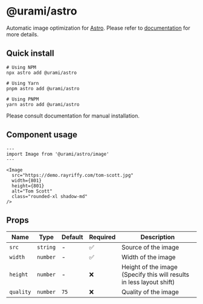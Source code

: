 # @urami/astro

Automatic image optimization for [Astro](https://astro.build/). Please refer to [documentation](http://urami.dev/guide/astro) for more details.

## Quick install

```
# Using NPM
npx astro add @urami/astro

# Using Yarn
pnpm astro add @urami/astro

# Using PNPM
yarn astro add @urami/astro
```

Please consult documentation for manual installation.

## Component usage

```astro
---
import Image from '@urami/astro/image'
---

<Image
  src="https://demo.rayriffy.com/tom-scott.jpg"
  width={801}
  height={801}
  alt="Tom Scott"
  class="rounded-xl shadow-md"
/>
```

## Props

| Name      | Type     | Default                                                                                            | Required | Description                                                          |
| --------- | -------- | -------------------------------------------------------------------------------------------------- | -------- | -------------------------------------------------------------------- |
| `src`     | `string` | -                                                                                                  | ✅       | Source of the image                                                  |
| `width`   | `number` | -                                                                                                  | ✅       | Width of the image                                                   |
| `height`  | `number` | -                                                                                                  | ❌       | Height of the image (Specify this will results in less layout shift) |
| `quality` | `number` | `75`                                                                                               | ❌       | Quality of the image                                                 |
